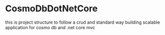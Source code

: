 # CosmoDbDotNetCore
this is project structure to follow a crud and standard way building scalable application for cosmo db and .net core mvc
